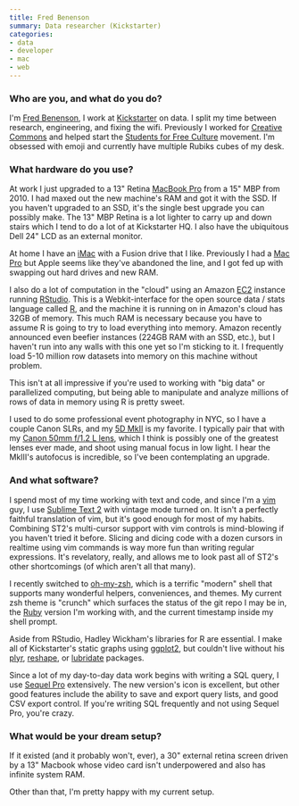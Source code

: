 ```yaml
---
title: Fred Benenson
summary: Data researcher (Kickstarter)
categories:
- data
- developer
- mac
- web
---
```


### Who are you, and what do you do?

I'm [Fred Benenson](http://www.fredbenenson.com/ "Fred's website."), I work at [Kickstarter][] on data. I split my time between research, engineering, and fixing the wifi. Previously I worked for [Creative Commons](http://creativecommons.org/ "A non-profit revolving around copyright licenses.") and helped start the [Students for Free Culture](http://freeculture.org/ "A movement promoting public interest in IP.") movement. I'm obsessed with emoji and currently have multiple Rubiks cubes of my desk.

### What hardware do you use?

At work I just upgraded to a 13" Retina [MacBook Pro][macbook-pro] from a 15" MBP from 2010. I had maxed out the new machine's RAM and got it with the SSD. If you haven't upgraded to an SSD, it's the single best upgrade you can possibly make. The 13" MBP Retina is a lot lighter to carry up and down stairs which I tend to do a lot of at Kickstarter HQ. I also have the ubiquitous Dell 24" LCD as an external monitor.

At home I have an [iMac][] with a Fusion drive that I like. Previously I had a [Mac Pro][mac-pro] but Apple seems like they've abandoned the line, and I got fed up with swapping out hard drives and new RAM. 

I also do a lot of computation in the "cloud" using an Amazon [EC2][] instance running [RStudio][]. This is a Webkit-interface for the open source data / stats language called [R][], and the machine it is running on in Amazon's cloud has 32GB of memory. This much RAM is necessary because you have to assume R is going to try to load everything into memory. Amazon recently announced even beefier instances (224GB RAM with an SSD, etc.), but I haven't run into any walls with this one yet so I'm sticking to it. I frequently load 5-10 million row datasets into memory on this machine without problem.

This isn't at all impressive if you're used to working with "big data" or parallelized computing, but being able to manipulate and analyze millions of rows of data in memory using R is pretty sweet.

I used to do some professional event photography in NYC, so I have a couple Canon SLRs, and my [5D MkII][eos-5d-mark-ii] is my favorite. I typically pair that with my [Canon 50mm f/1.2 L lens][ef-50mm-f1.2l-usm], which I think is possibly one of the greatest lenses ever made, and shoot using manual focus in low light. I hear the MkIII's autofocus is incredible, so I've been contemplating an upgrade.

### And what software?

I spend most of my time working with text and code, and since I'm a [vim][] guy, I use [Sublime Text 2][sublime-text] with vintage mode turned on. It isn't a perfectly faithful translation of vim, but it's good enough for most of my habits. Combining ST2's multi-cursor support with vim controls is mind-blowing if you haven't tried it before. Slicing and dicing code with a dozen cursors in realtime using vim commands is way more fun than writing regular expressions. It's revelatory, really, and allows me to look past all of ST2's other shortcomings (of which aren't all that many).

I recently switched to [oh-my-zsh][], which is a terrific "modern" shell that supports many wonderful helpers, conveniences, and themes. My current zsh theme is "crunch" which surfaces the status of the git repo I may be in, the [Ruby][] version I'm working with, and the current timestamp inside my shell prompt.

Aside from RStudio, Hadley Wickham's libraries for R are essential. I make all of Kickstarter's static graphs using [ggplot2][], but couldn't live without his [plyr][], [reshape][], or [lubridate][] packages.

Since a lot of my day-to-day data work begins with writing a SQL query, I use [Sequel Pro][sequel-pro] extensively. The new version's icon is excellent, but other good features include the ability to save and export query lists, and good CSV export control. If you're writing SQL frequently and not using Sequel Pro, you're crazy.

### What would be your dream setup?

If it existed (and it probably won't, ever), a 30" external retina screen driven by a 13" Macbook whose video card isn't underpowered and also has infinite system RAM.

Other than that, I'm pretty happy with my current setup.

[ef-50mm-f1.2l-usm]: http://usa.canon.com/cusa/consumer/products/cameras/ef_lens_lineup/ef_50mm_f_1_2l_usm "A standard and medium telephoto camera lens."
[eos-5d-mark-ii]: https://www.usa.canon.com/cusa/support/consumer/eos_slr_camera_systems/eos_digital_slr_cameras/eos_5d_mark_ii "A 21 megapixel DSLR."
[imac]: https://www.apple.com/imac/ "An all-in-one computer."
[mac-pro]: https://www.apple.com/mac-pro/ "The Intel-based Mac tower computer."
[macbook-pro]: https://www.apple.com/macbook-pro/ "A laptop."
[ec2]: https://aws.amazon.com/ec2/ "A web service for virtualised processing."
[ggplot2]: http://ggplot2.org/ "A plotting system for the R language."
[kickstarter]: https://www.kickstarter.com/ "A service for crowdfunding projects."
[lubridate]: https://github.com/hadley/lubridate "An R package for working with dates and time."
[oh-my-zsh]: https://github.com/robbyrussell/oh-my-zsh "A framework of extensions and themes for the zsh shell."
[plyr]: http://plyr.had.co.nz/ "A split-apply-combine tool."
[r]: http://www.r-project.org/ "Software for statistical computing and graphics."
[reshape]: http://had.co.nz/reshape/ "An R package for munging and aggregating data."
[rstudio]: https://www.rstudio.com/ "An IDE for the R language."
[ruby]: https://www.ruby-lang.org/en/ "An interpreted scripting language."
[sequel-pro]: http://www.sequelpro.com/ "A MySQL GUI for the Mac."
[sublime-text]: http://www.sublimetext.com/ "A coder's text editor."
[vim]: https://www.vim.org/ "A command-line text editor."
